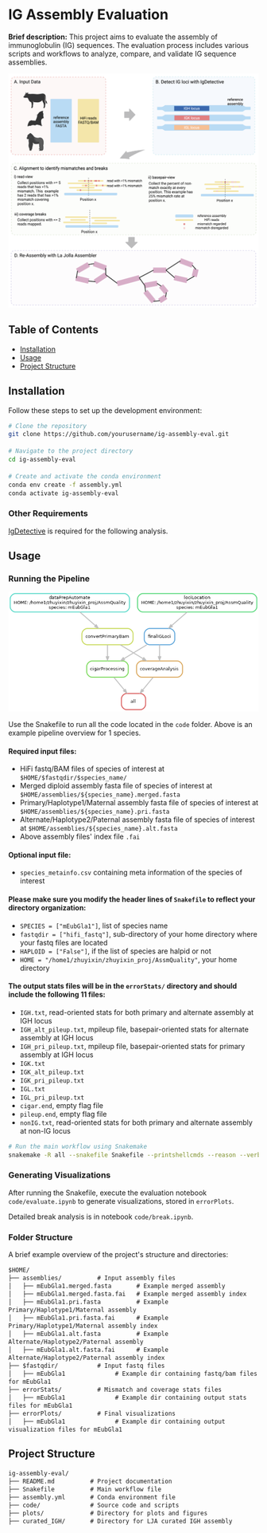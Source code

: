 # IG Assembly Evaluation

**Brief description:** This project aims to evaluate the assembly of immunoglobulin (IG) sequences. The evaluation process includes various scripts and workflows to analyze, compare, and validate IG sequence assemblies.

![pipeline overview](plots/overview.png)

## Table of Contents

- [Installation](#installation)
- [Usage](#usage)
- [Project Structure](#project-structure)

## Installation

Follow these steps to set up the development environment:

```bash
# Clone the repository
git clone https://github.com/yourusername/ig-assembly-eval.git

# Navigate to the project directory
cd ig-assembly-eval

# Create and activate the conda environment
conda env create -f assembly.yml
conda activate ig-assembly-eval
```

### Other Requirements

[IgDetective](https://github.com/Immunotools/IgDetective.git) is required for the following analysis.

## Usage
### Running the Pipeline

![snakefile overview](plots/dag_snake.png)

Use the Snakefile to run all the code located in the `code` folder. Above is an example pipeline overview for 1 species.

#### Required input files:

- HiFi fastq/BAM files of species of interest at `$HOME/$fastqdir/$species_name/`
- Merged diploid assembly fasta file of species of interest at `$HOME/assemblies/${species_name}.merged.fasta`
- Primary/Haplotype1/Maternal assembly fasta file of species of interest at `$HOME/assemblies/${species_name}.pri.fasta`
- Alternate/Haplotype2/Paternal assembly fasta file of species of interest at `$HOME/assemblies/${species_name}.alt.fasta`
- Above assembly files' index file `.fai`

#### Optional input file:
- `species_metainfo.csv` containing meta information of the species of interest

#### Please make sure you modify the header lines of `Snakefile` to reflect your directory organization:

- `SPECIES = ["mEubGla1"]`, list of species name
- `fastqdir = ["hifi_fastq"]`,  sub-directory of your home directory where your fastq files are located
- `HAPLOID = ["False"]`,  if the list of species are halpid or not
- `HOME = "/home1/zhuyixin/zhuyixin_proj/AssmQuality"`,  your home directory

#### The output stats files will be in the `errorStats/` directory and should include the following 11 files:

- `IGH.txt`, read-oriented stats for both primary and alternate assembly at IGH locus
- `IGH_alt_pileup.txt`, mpileup file, basepair-oriented stats for alternate assembly at IGH locus
- `IGH_pri_pileup.txt`, mpileup file, basepair-oriented stats for primary assembly at IGH locus
- `IGK.txt`
- `IGK_alt_pileup.txt`
- `IGK_pri_pileup.txt`
- `IGL.txt`
- `IGL_pri_pileup.txt`
- `cigar.end`, empty flag file
- `pileup.end`, empty flag file
- `nonIG.txt`, read-oriented stats for both primary and alternate assembly at non-IG locus

```bash
# Run the main workflow using Snakemake
snakemake -R all --snakefile Snakefile --printshellcmds --reason --verbose --latency-wait 60000 --cores all
```
### Generating Visualizations

After running the Snakefile, execute the evaluation notebook `code/evaluate.ipynb` to generate visualizations, stored in `errorPlots`.

Detailed break analysis is in notebook `code/break.ipynb`.

### Folder Structure

A brief example overview of the project's structure and directories:

```plaintext
$HOME/
├── assemblies/          # Input assembly files
│   ├── mEubGla1.merged.fasta       # Example merged assembly
│   ├── mEubGla1.merged.fasta.fai   # Example merged assembly index
│   ├── mEubGla1.pri.fasta          # Example Primary/Haplotype1/Maternal assembly
│   ├── mEubGla1.pri.fasta.fai      # Example Primary/Haplotype1/Maternal assembly index
│   ├── mEubGla1.alt.fasta          # Example Alternate/Haplotype2/Paternal assembly
│   ├── mEubGla1.alt.fasta.fai      # Example Alternate/Haplotype2/Paternal assembly index
├── $fastqdir/           # Input fastq files
│   ├── mEubGla1              # Example dir containing fastq/bam files for mEubGla1
├── errorStats/          # Mismatch and coverage stats files
│   ├── mEubGla1              # Example dir containing output stats files for mEubGla1
├── errorPlots/          # Final visualizations
│   ├── mEubGla1              # Example dir containing output visualization files for mEubGla1
```

## Project Structure

```plaintext
ig-assembly-eval/
├── README.md          # Project documentation
├── Snakefile          # Main workflow file
├── assembly.yml       # Conda environment file
├── code/              # Source code and scripts
├── plots/             # Directory for plots and figures
├── curated_IGH/       # Directory for LJA curated IGH assembly
```
